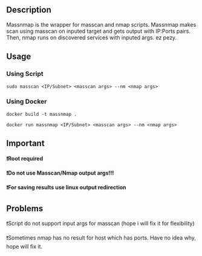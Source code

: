## Description

Massnmap is the wrapper for masscan and nmap scripts. Massnmap makes scan using masscan on inputed target and gets output with IP:Ports pairs. Then, nmap runs on discovered services with inputed args. ez pezy.


## Usage

### Using Script

```
sudo masscan <IP/Subnet> <masscan args> --nm <nmap args>
```

### Using Docker

```
docker build -t massnmap .  

docker run massnmap <IP/Subnet> <masscan args> --nm <nmap args>
```

## Important

**❗️Root required**

**❗️Do not use Masscan/Nmap output args!!!**

**❗️For saving results use linux output redirection**



## Problems

❗️Script do not support input args for masscan (hope i will fix it for flexibility)

❗️Sometimes nmap has no result for host which has ports. Have no idea why, hope will fix it.
